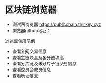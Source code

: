 # 区块链浏览器

- 测试网浏览器 https://publicchain.thinkey.xyz
- 浏览器github地址：

浏览器使用示例

  - 查看全网交易信息
  - 查看主链块高及各分链块高
  - 查看分片链及未分片子链交易信息
  - 查看委员会成员信息
  - 查看地址信息
